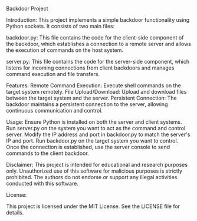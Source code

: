 Backdoor Project

Introduction:
This project implements a simple backdoor functionality using Python sockets. It consists of two main files:

backdoor.py: 
This file contains the code for the client-side component of the backdoor, which establishes a connection to a remote server and allows the execution of commands on the host system.

server.py:
This file contains the code for the server-side component, which listens for incoming connections from client backdoors and manages command execution and file transfers.

Features:
Remote Command Execution: Execute shell commands on the target system remotely.
File Upload/Download: Upload and download files between the target system and the server.
Persistent Connection: The backdoor maintains a persistent connection to the server, allowing continuous communication and control.

Usage:
Ensure Python is installed on both the server and client systems.
Run server.py on the system you want to act as the command and control server.
Modify the IP address and port in backdoor.py to match the server's IP and port.
Run backdoor.py on the target system you want to control.
Once the connection is established, use the server console to send commands to the client backdoor.

Disclaimer:
This project is intended for educational and research purposes only. Unauthorized use of this software for malicious purposes is strictly prohibited. The authors do not endorse or support any illegal activities conducted with this software.

License:

This project is licensed under the MIT License. See the LICENSE file for details.
